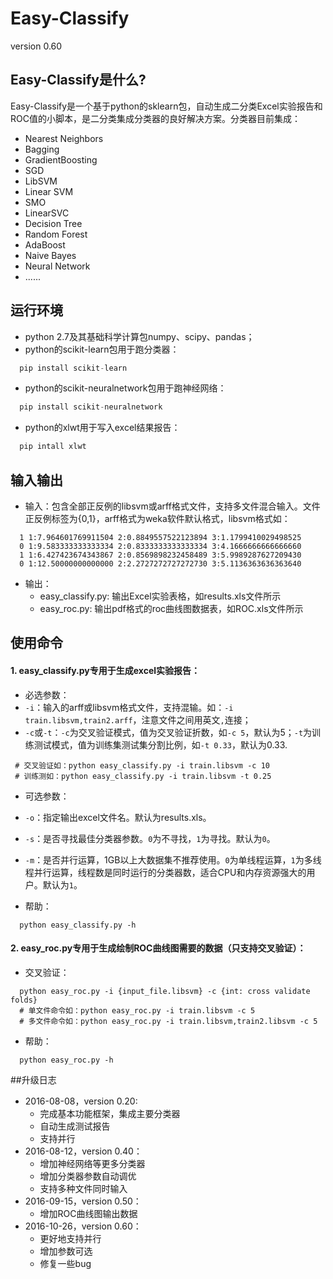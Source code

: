 # Easy-Classify
version 0.60

## Easy-Classify是什么?

Easy-Classify是一个基于python的sklearn包，自动生成二分类Excel实验报告和ROC值的小脚本，是二分类集成分类器的良好解决方案。分类器目前集成：

* Nearest Neighbors
* Bagging
* GradientBoosting
* SGD
* LibSVM
* Linear SVM
* SMO
* LinearSVC
* Decision Tree
* Random Forest
* AdaBoost
* Naive Bayes
* Neural Network
* ......

## 运行环境

* python 2.7及其基础科学计算包numpy、scipy、pandas；
* python的scikit-learn包用于跑分类器：
```python
  pip install scikit-learn
```
* python的scikit-neuralnetwork包用于跑神经网络：
```python
  pip install scikit-neuralnetwork
```
* python的xlwt用于写入excel结果报告：
```python
  pip intall xlwt
```

## 输入输出

* 输入：包含全部正反例的libsvm或arff格式文件，支持多文件混合输入。文件正反例标签为{0,1}，arff格式为weka软件默认格式，libsvm格式如：
```ssh
  1 1:7.964601769911504 2:0.8849557522123894 3:1.1799410029498525
  0 1:9.583333333333334 2:0.8333333333333334 3:4.1666666666666660
  1 1:6.427423674343867 2:0.8569898232458489 3:5.9989287627209430
  0 1:12.50000000000000 2:2.2727272727272730 3:5.1136363636363640
```
* 输出：
  * easy_classify.py: 输出Excel实验表格，如results.xls文件所示
  * easy_roc.py: 输出pdf格式的roc曲线图数据表，如ROC.xls文件所示
 
## 使用命令

#### 1. easy_classify.py专用于生成excel实验报告：

* 必选参数：
 * `-i`：输入的arff或libsvm格式文件，支持混输。如：`-i train.libsvm,train2.arff`，注意文件之间用英文`,`连接；
 * `-c`或`-t`：`-c`为交叉验证模式，值为交叉验证折数，如`-c 5`，默认为5；`-t`为训练测试模式，值为训练集测试集分割比例，如`-t 0.33`，默认为0.33.
 
 ```ssh
  # 交叉验证如：python easy_classify.py -i train.libsvm -c 10
  # 训练测如：python easy_classify.py -i train.libsvm -t 0.25
 ```

* 可选参数：
 * `-o`：指定输出excel文件名。默认为results.xls。
 * `-s`：是否寻找最佳分类器参数。`0`为不寻找，`1`为寻找。默认为`0`。
 * `-m`：是否并行运算，1GB以上大数据集不推荐使用。`0`为单线程运算，`1`为多线程并行运算，线程数是同时运行的分类器数，适合CPU和内存资源强大的用户。默认为`1`。

* 帮助：
```ssh
  python easy_classify.py -h
```
#### 2. easy_roc.py专用于生成绘制ROC曲线图需要的数据（只支持交叉验证）：
* 交叉验证：
```ssh
  python easy_roc.py -i {input_file.libsvm} -c {int: cross validate folds}
  # 单文件命令如：python easy_roc.py -i train.libsvm -c 5
  # 多文件命令如：python easy_roc.py -i train.libsvm,train2.libsvm -c 5
```

* 帮助：
```ssh
  python easy_roc.py -h
```

##升级日志
 * 2016-08-08，version 0.20:
   * 完成基本功能框架，集成主要分类器
   * 自动生成测试报告
   * 支持并行
 * 2016-08-12，version 0.40：
   * 增加神经网络等更多分类器
   * 增加分类器参数自动调优
   * 支持多种文件同时输入
 * 2016-09-15，version 0.50：
   * 增加ROC曲线图输出数据
 * 2016-10-26，version 0.60：
   * 更好地支持并行
   * 增加参数可选
   * 修复一些bug
 
 
